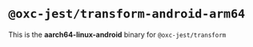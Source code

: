 # `@oxc-jest/transform-android-arm64`

This is the **aarch64-linux-android** binary for `@oxc-jest/transform`
